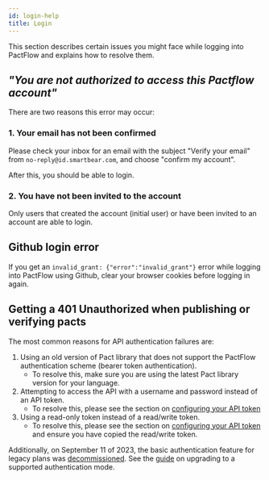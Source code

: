 ```yaml
---
id: login-help
title: Login
---
```


This section describes certain issues you might face while logging into PactFlow and explains how to resolve them.

## *"You are not authorized to access this Pactflow account"*

There are two reasons this error may occur:

### 1. Your email has not been confirmed

Please check your inbox for an email with the subject "Verify your email" from `no-reply@id.smartbear.com`, and choose "confirm my account".

After this, you should be able to login.

### 2. You have not been invited to the account

Only users that created the account (initial user) or have been invited to an account are able to login.

## Github login error

If you get an `invalid_grant: {"error":"invalid_grant"}` error while logging into PactFlow using Github, clear your browser cookies before logging in again.

## Getting a 401 Unauthorized when publishing or verifying pacts

The most common reasons for API authentication failures are:

  1. Using an old version of Pact library that does not support the PactFlow authentication scheme (bearer token authentication).
      * To resolve this, make sure you are using the latest Pact library version for your language.
  2. Attempting to access the API with a username and password instead of an API token.
      * To resolve this, please see the section on [configuring your API token](/#configuring-your-api-token)
  3. Using a read-only token instead of a read/write token.
      * To resolve this, please see the section on [configuring your API token](/#configuring-your-api-token) and ensure you have copied the read/write token.

Additionally, on September 11 of 2023, the basic authentication feature for legacy plans was [decommissioned](https://docs.pactflow.io/notices/2023-06-05-legacy-plan-decommission/). See the [guide](https://docs.pactflow.io/notices/2023-06-05-legacy-plan-decommission/) on upgrading to a supported authentication mode.